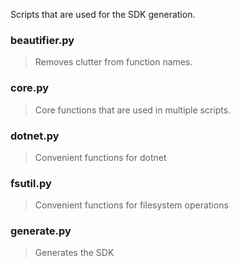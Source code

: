 Scripts that are used for the SDK generation.

### beautifier.py
> Removes clutter from function names.

### core.py
> Core functions that are used in multiple scripts.

### dotnet.py
> Convenient functions for dotnet

### fsutil.py
> Convenient functions for filesystem operations

### generate.py
> Generates the SDK
